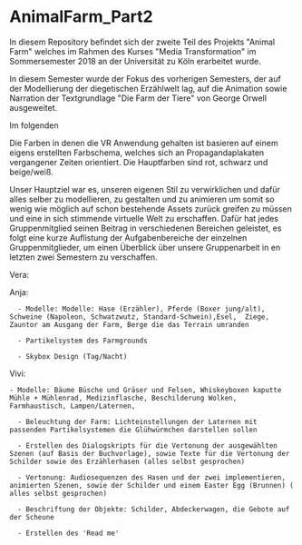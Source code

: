# AnimalFarm_Part2


In diesem Repository befindet sich der zweite Teil des Projekts "Animal Farm" welches im Rahmen des Kurses "Media Transformation" im Sommersemester 2018 an der Universität zu Köln erarbeitet wurde.

In diesem Semester wurde der Fokus des vorherigen Semesters, der auf der Modellierung der diegetischen Erzählwelt lag, auf die Animation sowie Narration der Textgrundlage "Die Farm der Tiere" von George Orwell ausgeweitet. 

Im folgenden 





Die Farben in denen die VR Anwendung gehalten ist basieren auf einem eigens erstellten Farbschema, welches sich an Propagandaplakaten vergangener Zeiten orientiert. Die Hauptfarben sind rot, schwarz und beige/weiß.


Unser Hauptziel war es, unseren eigenen Stil zu verwirklichen und dafür alles selber zu modellieren, zu gestalten und zu animieren um somit so wenig wie möglich auf schon bestehende Assets zurück greifen zu müssen und eine in sich stimmende virtuelle Welt zu erschaffen. Dafür hat jedes Gruppenmitglied seinen Beitrag in verschiedenen Bereichen geleistet, es folgt eine kurze Auflistung der Aufgabenbereiche der einzelnen Gruppenmitglieder, um einen Überblick über unsere Gruppenarbeit in en letzten zwei Semestern zu verschaffen.

Vera:

Anja: 

      - Modelle: Modelle: Hase (Erzähler), Pferde (Boxer jung/alt), Schweine (Napoleon, Schwatzwutz, Standard-Schwein),Esel,  Ziege, Zauntor am Ausgang der Farm, Berge die das Terrain umranden
      
      - Partikelsystem des Farmgrounds
      
      - Skybox Design (Tag/Nacht)


Vivi:

    - Modelle: Bäume Büsche und Gräser und Felsen, Whiskeyboxen kaputte Mühle + Mühlenrad, Medizinflasche, Beschilderung Wolken, Farmhaustisch, Lampen/Laternen, 

      - Beleuchtung der Farm: Lichteinstellungen der Laternen mit passenden Partikelsystemen die Glühwürmchen darstellen sollen
      
      - Erstellen des Dialogskripts für die Vertonung der ausgewählten Szenen (auf Basis der Buchvorlage), sowie Texte für die Vertonung der Schilder sowie des Erzählerhasen (alles selbst gesprochen)
      
      - Vertonung: Audiosequenzen des Hasen und der zwei implementieren, animierten Szenen, sowie der Schilder und einem Easter Egg (Brunnen) ( alles selbst gesprochen)
      
      - Beschriftung der Objekte: Schilder, Abdeckerwagen, die Gebote auf der Scheune
      
      - Erstellen des 'Read me'
      
      
      
      
